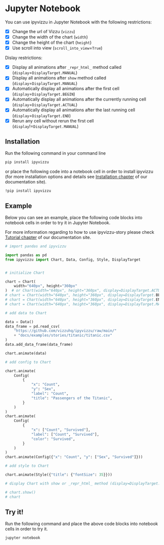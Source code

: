 # Jupyter Notebook

You can use ipyvizzu in Jupyter Notebook with the following restrictions:

- [x] Change the url of Vizzu (`vizzu`)
- [x] Change the width of the chart (`width`)
- [x] Change the height of the chart (`height`)
- [x] Use scroll into view (`scroll_into_view`=`True`)

Dislay restrictions:

- [x] Display all animations after `_repr_html_` method called (`display`=`DisplayTarget.MANUAL`)
- [x] Display all animations after `show` method called (`display`=`DisplayTarget.MANUAL`)
- [x] Automatically display all animations after the first cell (`display`=`DisplayTarget.BEGIN`)
- [x] Automatically display all animations after the currently running cell (`display`=`DisplayTarget.ACTUAL`)
- [x] Automatically display all animations after the last running cell (`display`=`DisplayTarget.END`)
- [x] Rerun any cell without rerun the first cell (`display`!=`DisplayTarget.MANUAL`)

## Installation

Run the following command in your command line

```sh
pip install ipyvizzu
```

or place the following code into a notebook cell in order to install ipyvizzu (for more installation options and details see [Installation chapter](../../installation.md) of our documentation site).

```
!pip install ipyvizzu
```

## Example

Below you can see an example, place the following code blocks into notebook cells in order to try it in Jupyter Notebook.

For more information regarding to how to use ipyvizzu-story please check [Tutorial chapter](../tutorial.md) of our documentation site.

```python
# import pandas and ipyvizzu

import pandas as pd
from ipyvizzu import Chart, Data, Config, Style, DisplayTarget


# initialize Chart

chart = Chart(
    width="640px", height="360px"
)  # or Chart(width="640px", height="360px", display=DisplayTarget.ACTUAL)
# chart = Chart(width="640px", height="360px", display=DisplayTarget.BEGIN)
# chart = Chart(width="640px", height="360px", display=DisplayTarget.END)
# chart = Chart(width="640px", height="360px", display=DisplayTarget.MANUAL)
```

```python
# add data to Chart

data = Data()
data_frame = pd.read_csv(
    "https://github.com/vizzuhq/ipyvizzu/raw/main/"
    + "docs/examples/stories/titanic/titanic.csv"
)
data.add_data_frame(data_frame)

chart.animate(data)
```

```python
# add config to Chart

chart.animate(
    Config(
        {
            "x": "Count",
            "y": "Sex",
            "label": "Count",
            "title": "Passengers of the Titanic",
        }
    )
)
chart.animate(
    Config(
        {
            "x": ["Count", "Survived"],
            "label": ["Count", "Survived"],
            "color": "Survived",
        }
    )
)
chart.animate(Config({"x": "Count", "y": ["Sex", "Survived"]}))
```

```python
# add style to Chart

chart.animate(Style({"title": {"fontSize": 35}}))
```

```python
# display Chart with show or _repr_html_ method (display=DisplayTarget.MANUAL)

# chart.show()
# chart
```

## Try it!

Run the following command and place the above code blocks into notebook cells in order to try it.

```sh
jupyter notebook
```

